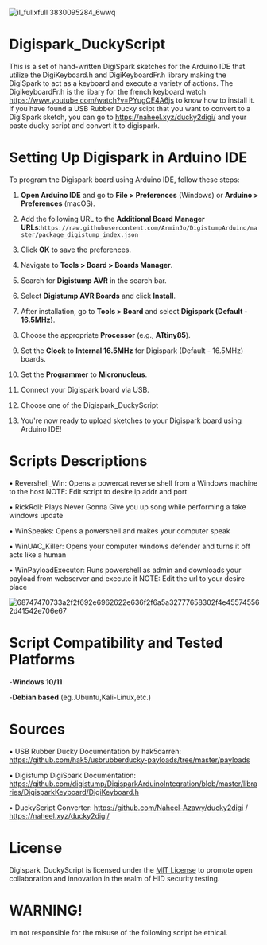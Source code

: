 ![il_fullxfull 3830095284_6wwq](https://github.com/Adrilaw/Digispark_DuckyScript/assets/65346144/8cfb1fb1-f485-42e1-8913-d8977d933bd6)

# Digispark_DuckyScript
This is a set of hand-written DigiSpark sketches for the Arduino IDE that utilize the DigiKeyboard.h and DigiKeyboardFr.h library making the DigiSpark to act as a keyboard and execute a variety of actions. The DigikeyboardFr.h is the libary for the french keyboard watch https://www.youtube.com/watch?v=PYugCE4A6js to know how to install it. If you have found a USB Rubber Ducky scipt that you want to convert to a DigiSpark sketch, you can go to https://naheel.xyz/ducky2digi/ and your paste ducky script and convert it to digispark.

# Setting Up Digispark in Arduino IDE

To program the Digispark board using Arduino IDE, follow these steps:

1. **Open Arduino IDE** and go to **File > Preferences** (Windows) or **Arduino > Preferences** (macOS).

2. Add the following URL to the **Additional Board Manager URLs**:`https://raw.githubusercontent.com/ArminJo/DigistumpArduino/master/package_digistump_index.json`
3. Click **OK** to save the preferences.

4. Navigate to **Tools > Board > Boards Manager**.

5. Search for **Digistump AVR** in the search bar.

6. Select **Digistump AVR Boards** and click **Install**.

7. After installation, go to **Tools > Board** and select **Digispark (Default - 16.5MHz)**.

8. Choose the appropriate **Processor** (e.g., **ATtiny85**).

9. Set the **Clock** to **Internal 16.5MHz** for Digispark (Default - 16.5MHz) boards.

10. Set the **Programmer** to **Micronucleus**.
   
12. Connect your Digispark board via USB.

13. Choose one of the Digispark_DuckyScript

14. You're now ready to upload sketches to your Digispark board using Arduino IDE!

# Scripts Descriptions
 • Revershell_Win: Opens a powercat reverse shell from a Windows machine to the host NOTE: Edit script to desire ip addr and port
 
 • RickRoll: Plays Never Gonna Give you up song while performing a fake windows update
 
 • WinSpeaks: Opens a powershell and makes your computer speak 
 
 • WinUAC_Killer: Opens your computer windows defender and turns it off acts like a human

 • WinPayloadExecutor: Runs powershell as admin and downloads your payload from webserver and execute it  NOTE: Edit the url to your desire place

![68747470733a2f2f692e6962622e636f2f6a5a32777658302f4e455745562d41542e706e67](https://github.com/user-attachments/assets/34b0b9fd-01e8-42c3-a98f-7276218edb73)

 # Script Compatibility and Tested Platforms
 -**Windows 10/11**
 
 -**Debian based** (eg..Ubuntu,Kali-Linux,etc.)

# Sources
• USB Rubber Ducky Documentation by hak5darren: https://github.com/hak5/usbrubberducky-payloads/tree/master/payloads
 
• Digistump DigiSpark Documentation: https://github.com/digistump/DigisparkArduinoIntegration/blob/master/libraries/DigisparkKeyboard/DigiKeyboard.h
 
• DuckyScript Converter: https://github.com/Naheel-Azawy/ducky2digi / https://naheel.xyz/ducky2digi/

# License
Digispark_DuckyScript is licensed under the [MIT License](LICENSE) to promote open collaboration and innovation in the realm of HID security testing.

# WARNING!
Im not responsible for the misuse of the following script be ethical.
